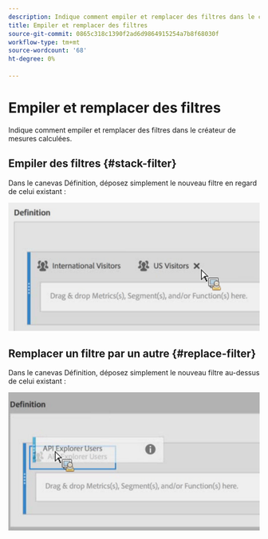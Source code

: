 ```yaml
---
description: Indique comment empiler et remplacer des filtres dans le créateur de mesures calculées.
title: Empiler et remplacer des filtres
source-git-commit: 0865c318c1390f2ad6d9864915254a7b8f68030f
workflow-type: tm+mt
source-wordcount: '68'
ht-degree: 0%

---
```


# Empiler et remplacer des filtres

Indique comment empiler et remplacer des filtres dans le créateur de mesures calculées.

## Empiler des filtres {#stack-filter}

Dans le canevas Définition, déposez simplement le nouveau filtre en regard de celui existant :

![](assets/cm_stack_seg.png)

## Remplacer un filtre par un autre {#replace-filter}

Dans le canevas Définition, déposez simplement le nouveau filtre au-dessus de celui existant :

![](assets/cm_replace_seg.png)
